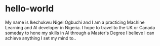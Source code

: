 # hello-world
My name is Ikechukwu Nigel Ogbuchi and I am a practicing Machine Learning and AI developer in Nigeria.
I hope to travel to the UK or Canada someday to hone my skills in AI through a Master's Degree
I believe I can achieve anything I set my mind to..
